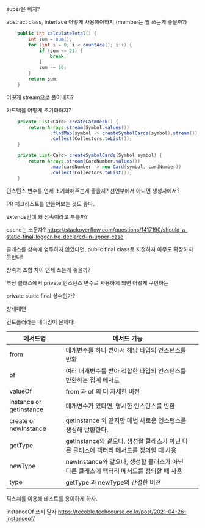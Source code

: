 super은 뭐지?

abstract class, interface 어떻게 사용해야하지 (member는 뭘 쓰는게 좋을까?)

```java
    public int calculateTotal() {
        int sum = sum();
        for (int i = 0; i < countAce(); i++) {
            if (sum <= 21) {
                break;
            }
            sum -= 10;
        }
        return sum;
    }
```

어떻게 stream으로 풀어내지?

카드덱을 어떻게 초기화하지?

```java
    private List<Card> createCardDeck() {
        return Arrays.stream(Symbol.values())
                .flatMap(symbol -> createSymbolCards(symbol).stream())
                .collect(Collectors.toList());
    }

    private List<Card> createSymbolCards(Symbol symbol) {
        return Arrays.stream(CardNumber.values())
                .map(cardNumber -> new Card(symbol, cardNumber))
                .collect(Collectors.toList());
    }
```

인스턴스 변수를 언제 초기화해주는게 좋을지? 선언부에서 아니면 생성자에서?

PR 체크리스트를 만들어보는 것도 좋다.

extends인데 왜 상속이라고 부를까?

cache는 소문자? https://stackoverflow.com/questions/1417190/should-a-static-final-logger-be-declared-in-upper-case

클래스를 상속에 염두하지 않았다면, public final class로 지정하자 아무도 확장하지 못한다!

상속과 조합 차이 언제 쓰는게 좋을까?

추상 클래스에서 private 인스턴스 변수로 사용하게 되면 어떻게 구현하는

private static final 상수인가?

상태패턴

컨트롤러라는 네이밍이 문제다!

| 메서드명                | 메서드 기능                                                  |      |
| ----------------------- | ------------------------------------------------------------ | ---- |
| from                    | 매개변수를 하나 받아서 해당 타입의 인스턴스를 반환           |      |
| of                      | 여러 매개변수를 받아 적합한 타입의 인스턴스를 반환하는 집계 메서드 |      |
| valueOf                 | from 과 of 의 더 자세한 버전                                 |      |
| instance or getInstance | 매개변수가 있다면, 명시한 인스턴스를 반환                    |      |
| create or newInstance   | getInstance 와 같지만 매번 새로운 인스턴스를 생성해 반환한다. |      |
| getType                 | getInstance와 같으나, 생성할 클래스가 아닌 다른 클래스에 팩터리 메서드를 정의할 때 사용 |      |
| newType                 | newInstance와 같으나, 생성할 클래스가 아닌 다른 클래스에 팩터리 메서드를 정의할 때 사용 |      |
| type                    | getType 과 newType의 간결한 버전                             |      |

픽스쳐를 이용해 테스트를 용이하게 하자.

instanceOf 쓰지 말자 https://tecoble.techcourse.co.kr/post/2021-04-26-instanceof/

